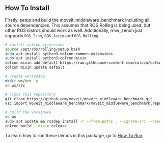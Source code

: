 ## How To Install


Firstly, setup and build the moveit_middleware_benchmark including all source dependencies. This assumes that ROS Rolling is being used, but other ROS distros should work as well. Additionally, rmw_zenoh just supports `ROS Iron`, `ROS Jazzy` and `ROS Rolling`.
```sh
# install colcon extensions
source /opt/ros/rolling/setup.bash
sudo apt install python3-colcon-common-extensions
sudo apt install python3-colcon-mixin
colcon mixin add default https://raw.githubusercontent.com/colcon/colcon-mixin-repository/master/index.yaml
colcon mixin update default

# create workspace
mkdir ws/src -p
cd ws/src

# clone this repository
git clone https://github.com/moveit/moveit_middleware_benchmark.git
vsc import moveit_middleware_benchmark/moveit_middleware_benchmark.repos --recursive

# build the workspace
cd ws
sudo apt update && rosdep install -r --from-paths . --ignore-src --rosdistro $ROS_DISTRO -y
colcon build --mixin release
```

To learn how to run these demos in this package, go to [How To Run](./how_to_run.md).
